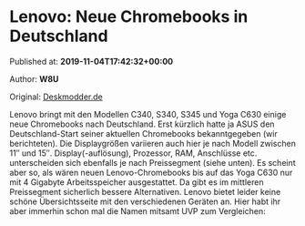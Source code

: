 
# Lenovo: Neue Chromebooks in Deutschland

Published at: **2019-11-04T17:42:32+00:00**

Author: **W8U**

Original: [Deskmodder.de](https://www.deskmodder.de/blog/2019/11/04/lenovo-neue-chromebooks-in-deutschland/)

Lenovo bringt mit den Modellen C340, S340, S345 und Yoga C630 einige neue Chromebooks nach Deutschland. Erst kürzlich hatte ja ASUS den Deutschland-Start seiner aktuellen Chromebooks bekanntgegeben (wir berichteten).
Die Displaygrößen variieren auch hier je nach Modell zwischen 11″ und 15″. Display(-auflösung), Prozessor, RAM, Anschlüsse etc. unterscheiden sich ebenfalls je nach Preissegment (siehe unten). Es scheint aber so, als wären neuen Lenovo-Chromebooks bis auf das Yoga C630 nur mit 4 Gigabyte Arbeitsspeicher ausgestattet. Da gibt es im mittleren Preissegment sicherlich bessere Alternativen.
Lenovo bietet leider keine schöne Übersichtsseite mit den verschiedenen Geräten an. Hier habt ihr aber immerhin schon mal die Namen mitsamt UVP zum Vergleichen:

